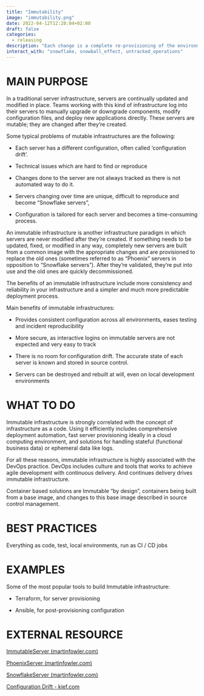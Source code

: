```yaml
---
title: "Immutability"
image: "immutability.png"
date: 2022-04-12T12:28:04+02:00
draft: false
categories:
  - releasing
description: "Each change is a complete re-provisioning of the environment, ensuring its configuration is 100% defined as code"
interact_with: "snowflake, snowball_effect, untracked_operations"
---
```


# MAIN PURPOSE

In a traditional server infrastructure, servers are continually updated and modified in place. Teams working with this kind of infrastructure log into their servers to manually upgrade or downgrade components, modify configuration files, and deploy new applications directly. These servers are mutable; they are changed after they’re created.

Some  typical problems of mutable infrastructures are the following:

* Each server has a different configuration, often called ‘configuration drift’.

* Technical issues which are hard to find or reproduce

* Changes done to the server are not always tracked as there is not automated way to do it.

* Servers changing over time are unique, difficult to reproduce and become “Snowflake servers”,

* Configuration is tailored for each server and becomes a time-consuming process.



An immutable infrastructure is another infrastructure paradigm in which servers are never modified after they’re created. If something needs to be updated, fixed, or modified in any way, completely new servers are built from a common image with the appropriate changes and are provisioned to replace the old ones (sometimes referred to as “Phoenix” servers in opposition to “Snowflake servers”). After they’re validated, they’re put into use and the old ones are quickly decommissioned.

The benefits of an immutable infrastructure include more consistency and reliability in your infrastructure and a simpler and much more predictable deployment process.

Main benefits of immutable infrastructures:

* Provides consistent configuration across all environments, eases testing and incident reproducibility

* More secure, as interactive logins on immutable servers are not expected and very easy to track

* There is no room for configuration drift. The accurate state of each server is known and stored in source control.

* Servers can be destroyed and rebuilt at will, even on local development environments



# WHAT TO DO

Immutable infrastructure is strongly correlated with the concept of infrastructure as a code. Using it efficiently includes comprehensive deployment automation, fast server provisioning ideally in a cloud computing environment, and solutions for handling stateful (functional business data) or ephemeral data like logs.

For all these reasons, immutable infrastructure is highly associated with the DevOps practice. DevOps includes culture and tools that works to achieve agile development with continuous delivery. And continues delivery drives immutable infrastructure.

Container based solutions are Immutable “by design”, containers being built from a base image, and changes to this base image described in source control management.



# BEST PRACTICES

Everything as code, test, local environments, run as CI / CD jobs



# EXAMPLES

Some of the most popular tools to build Immutable infrastructure:

* Terraform, for server provisioning

* Ansible, for post-provisioning configuration



# EXTERNAL RESOURCE

[ImmutableServer (martinfowler.com)](https://martinfowler.com/bliki/ImmutableServer.html)


[PhoenixServer (martinfowler.com)](https://martinfowler.com/bliki/PhoenixServer.html)

[SnowflakeServer (martinfowler.com)](https://martinfowler.com/bliki/SnowflakeServer.html)


[Configuration Drift - kief.com ](http://kief.com/configuration-drift.html)

